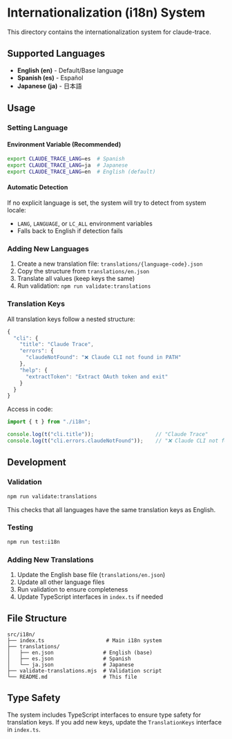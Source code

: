 # Internationalization (i18n) System

This directory contains the internationalization system for claude-trace.

## Supported Languages

- **English (en)** - Default/Base language
- **Spanish (es)** - Español
- **Japanese (ja)** - 日本語

## Usage

### Setting Language

#### Environment Variable (Recommended)
```bash
export CLAUDE_TRACE_LANG=es  # Spanish
export CLAUDE_TRACE_LANG=ja  # Japanese
export CLAUDE_TRACE_LANG=en  # English (default)
```

#### Automatic Detection
If no explicit language is set, the system will try to detect from system locale:
- `LANG`, `LANGUAGE`, or `LC_ALL` environment variables
- Falls back to English if detection fails

### Adding New Languages

1. Create a new translation file: `translations/{language-code}.json`
2. Copy the structure from `translations/en.json`
3. Translate all values (keep keys the same)
4. Run validation: `npm run validate:translations`

### Translation Keys

All translation keys follow a nested structure:

```typescript
{
  "cli": {
    "title": "Claude Trace",
    "errors": {
      "claudeNotFound": "❌ Claude CLI not found in PATH"
    },
    "help": {
      "extractToken": "Extract OAuth token and exit"
    }
  }
}
```

Access in code:
```typescript
import { t } from "./i18n";

console.log(t("cli.title"));                    // "Claude Trace"
console.log(t("cli.errors.claudeNotFound"));    // "❌ Claude CLI not found in PATH"
```

## Development

### Validation
```bash
npm run validate:translations
```

This checks that all languages have the same translation keys as English.

### Testing
```bash
npm run test:i18n
```

### Adding New Translations

1. Update the English base file (`translations/en.json`)
2. Update all other language files
3. Run validation to ensure completeness
4. Update TypeScript interfaces in `index.ts` if needed

## File Structure

```
src/i18n/
├── index.ts                    # Main i18n system
├── translations/
│   ├── en.json                # English (base)
│   ├── es.json                # Spanish
│   └── ja.json                # Japanese
├── validate-translations.mjs  # Validation script
└── README.md                  # This file
```

## Type Safety

The system includes TypeScript interfaces to ensure type safety for translation keys. If you add new keys, update the `TranslationKeys` interface in `index.ts`.